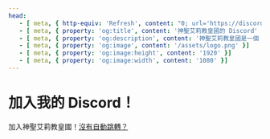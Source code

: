 ```yaml
---
head:
   - [ meta, { http-equiv: 'Refresh', content: "0; url='https://discord.gg/aAdPbFKynn'" }]
   - [ meta, { property: 'og:title', content: '神聖艾莉教皇國的 Discord' }]
   - [ meta, { property: 'og:description', content: '神聖艾莉教皇國是一個 Discord 伺服器，因為擁有者很喜歡 2024 夏季播出的動畫《不時輕聲地以俄語遮羞的鄰座艾莉同學》而改制為國。目前主要營運項目包含現在就加入我們吧！' }]
   - [ meta, { property: 'og:image', content: '/assets/logo.png' }]
   - [ meta, { property: 'og:image:height', content: '1920' }]
   - [ meta, { property: 'og:image:width', content: '1080' }]
---
```

# 加入我的 Discord！
加入神聖艾莉教皇國！[沒有自動跳轉？](https://discord.gg/aAdPbFKynn)

<!-- [若沒有自動重新導向...](https://discord.gg/aAdPbFKynn) -->